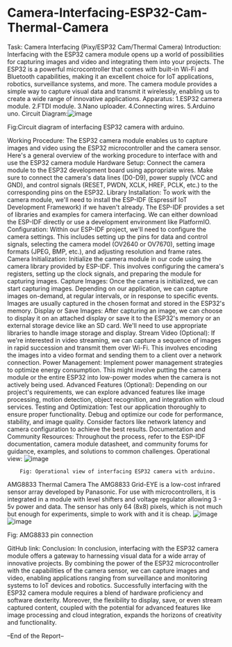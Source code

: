 # Camera-Interfacing-ESP32-Cam-Thermal-Camera
Task: Camera Interfacing (Pixy/ESP32 Cam/Thermal Camera)
Introduction:
Interfacing with the ESP32 camera module opens up a world of possibilities for capturing images and video and integrating them into your projects. The ESP32 is a powerful microcontroller that comes with built-in Wi-Fi and Bluetooth capabilities, making it an excellent choice for IoT applications, robotics, surveillance systems, and more. The camera module provides a simple way to capture visual data and transmit it wirelessly, enabling us to create a wide range of innovative applications.
Apparatus:
1.ESP32 camera module.
2.FTDI module.
3.Nano uploader.
4.Connecting wires.
5.Arduino uno.
Circuit Diagram:![image](https://github.com/Shahriar-Hossain-Opu/Camera-Interfacing-ESP32-Cam-Thermal-Camera/assets/70248764/49541f19-5a64-492f-a6e7-2c81dfb8cb15)

 
Fig:Circuit diagram of interfacing ESP32 camera with arduino.


Working Procedure:
The ESP32 camera module enables us to capture images and video using the ESP32 microcontroller and the camera sensor. Here's a general overview of the working procedure to interface with and use the ESP32 camera module
Hardware Setup:
Connect the camera module to the ESP32 development board using appropriate wires. Make sure to connect the camera's data lines (D0-D9), power supply (VCC and GND), and control signals (RESET, PWDN, XCLK, HREF, PCLK, etc.) to the corresponding pins on the ESP32.
Library Installation:
To work with the camera module, we'll need to install the ESP-IDF (Espressif IoT Development Framework) if we haven't already. The ESP-IDF provides a set of libraries and examples for camera interfacing. We can either download the ESP-IDF directly or use a development environment like PlatformIO.
Configuration:
Within our ESP-IDF project, we'll need to configure the camera settings. This includes setting up the pins for data and control signals, selecting the camera model (OV2640 or OV7670), setting image formats (JPEG, BMP, etc.), and adjusting resolution and frame rates.
Camera Initialization:
Initialize the camera module in our code using the camera library provided by ESP-IDF. This involves configuring the camera's registers, setting up the clock signals, and preparing the module for capturing images.
Capture Images:
Once the camera is initialized, we can start capturing images. Depending on our application, we can capture images on-demand, at regular intervals, or in response to specific events. Images are usually captured in the chosen format and stored in the ESP32's memory.
Display or Save Images:
After capturing an image, we can choose to display it on an attached display or save it to the ESP32's memory or an external storage device like an SD card. We'll need to use appropriate libraries to handle image storage and display.
Stream Video (Optional):
If we're interested in video streaming, we can capture a sequence of images in rapid succession and transmit them over Wi-Fi. This involves encoding the images into a video format and sending them to a client over a network connection.
Power Management:
Implement power management strategies to optimize energy consumption. This might involve putting the camera module or the entire ESP32 into low-power modes when the camera is not actively being used.
Advanced Features (Optional):
Depending on our project's requirements, we can explore advanced features like image processing, motion detection, object recognition, and integration with cloud services.
Testing and Optimization:
Test our application thoroughly to ensure proper functionality. Debug and optimize our code for performance, stability, and image quality. Consider factors like network latency and camera configuration to achieve the best results.
Documentation and Community Resources:
Throughout the process, refer to the ESP-IDF documentation, camera module datasheet, and community forums for guidance, examples, and solutions to common challenges.
Operational view: ![image](https://github.com/Shahriar-Hossain-Opu/Camera-Interfacing-ESP32-Cam-Thermal-Camera/assets/70248764/fc7497d5-1a7f-4ec4-b765-1d23efb691aa)

 
		Fig: Operational view of interfacing ESP32 camera with arduino.


AMG8833 Thermal Camera
The AMG8833 Grid-EYE is a low-cost infrared sensor array developed by Panasonic. For use with microcontrollers, it is integrated in a module with level shifters and voltage regulator allowing 3 - 5v power and data. 
The sensor has only 64 (8x8) pixels, which is not much but enough for experiments, simple to work with and it is cheap.
 ![image](https://github.com/Shahriar-Hossain-Opu/Camera-Interfacing-ESP32-Cam-Thermal-Camera/assets/70248764/557040da-e4da-44f1-a3b9-d3faed3b0301)
![image](https://github.com/Shahriar-Hossain-Opu/Camera-Interfacing-ESP32-Cam-Thermal-Camera/assets/70248764/2afc8ce5-9e78-4b23-a371-0923c5665c2f)

Fig: AMG8833 pin connection
 

GitHub link:
Conclusion:
In conclusion, interfacing with the ESP32 camera module offers a gateway to harnessing visual data for a wide array of innovative projects. By combining the power of the ESP32 microcontroller with the capabilities of the camera sensor, we can capture images and video, enabling applications ranging from surveillance and monitoring systems to IoT devices and robotics. Successfully interfacing with the ESP32 camera module requires a blend of hardware proficiency and software dexterity. Moreover, the flexibility to display, save, or even stream captured content, coupled with the potential for advanced features like image processing and cloud integration, expands the horizons of creativity and functionality.

–End of the Report–

